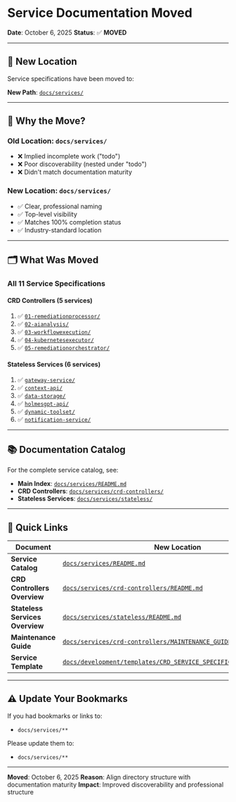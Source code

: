 # Service Documentation Moved

**Date**: October 6, 2025
**Status**: ✅ **MOVED**

---

## 📍 New Location

Service specifications have been moved to:

**New Path**: [`docs/services/`](../services/)

---

## 🎯 Why the Move?

### **Old Location**: `docs/services/`
- ❌ Implied incomplete work ("todo")
- ❌ Poor discoverability (nested under "todo")
- ❌ Didn't match documentation maturity

### **New Location**: `docs/services/`
- ✅ Clear, professional naming
- ✅ Top-level visibility
- ✅ Matches 100% completion status
- ✅ Industry-standard location

---

## 🗂️ What Was Moved

### **All 11 Service Specifications**

#### **CRD Controllers** (5 services)
1. ✅ [`01-remediationprocessor/`](../services/crd-controllers/01-remediationprocessor/)
2. ✅ [`02-aianalysis/`](../services/crd-controllers/02-aianalysis/)
3. ✅ [`03-workflowexecution/`](../services/crd-controllers/03-workflowexecution/)
4. ✅ [`04-kubernetesexecutor/`](../services/crd-controllers/04-kubernetesexecutor/)
5. ✅ [`05-remediationorchestrator/`](../services/crd-controllers/05-remediationorchestrator/)

#### **Stateless Services** (6 services)
1. ✅ [`gateway-service/`](../services/stateless/gateway-service/)
2. ✅ [`context-api/`](../services/stateless/context-api/)
3. ✅ [`data-storage/`](../services/stateless/data-storage/)
4. ✅ [`holmesgpt-api/`](../services/stateless/holmesgpt-api/)
5. ✅ [`dynamic-toolset/`](../services/stateless/dynamic-toolset/)
6. ✅ [`notification-service/`](../services/stateless/notification-service/)

---

## 📚 Documentation Catalog

For the complete service catalog, see:
- **Main Index**: [`docs/services/README.md`](../services/README.md)
- **CRD Controllers**: [`docs/services/crd-controllers/`](../services/crd-controllers/)
- **Stateless Services**: [`docs/services/stateless/`](../services/stateless/)

---

## 🔗 Quick Links

| Document | New Location |
|----------|--------------|
| **Service Catalog** | [`docs/services/README.md`](../services/README.md) |
| **CRD Controllers Overview** | [`docs/services/crd-controllers/README.md`](../services/crd-controllers/README.md) |
| **Stateless Services Overview** | [`docs/services/stateless/README.md`](../services/stateless/README.md) |
| **Maintenance Guide** | [`docs/services/crd-controllers/MAINTENANCE_GUIDE.md`](../services/crd-controllers/MAINTENANCE_GUIDE.md) |
| **Service Template** | [`docs/development/templates/CRD_SERVICE_SPECIFICATION_TEMPLATE.md`](../development/templates/CRD_SERVICE_SPECIFICATION_TEMPLATE.md) |

---

## ⚠️ Update Your Bookmarks

If you had bookmarks or links to:
- `docs/services/**`

Please update them to:
- `docs/services/**`

---

**Moved**: October 6, 2025
**Reason**: Align directory structure with documentation maturity
**Impact**: Improved discoverability and professional structure

